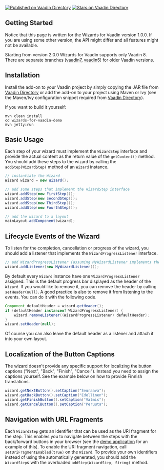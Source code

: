[![Published on Vaadin  Directory](https://img.shields.io/badge/Vaadin%20Directory-published-00b4f0.svg)](https://vaadin.com/directory/component/wizards-for-vaadin)
[![Stars on Vaadin Directory](https://img.shields.io/vaadin-directory/star/wizards-for-vaadin.svg)](https://vaadin.com/directory/component/wizards-for-vaadin)

## Getting Started

Notice that this page is written for the Wizards for Vaadin version 1.0.0. If you are using some other version, the API might differ and all features might not be available.

Starting from version 2.0.0 Wizards for Vaadin supports only Vaadin 8.
There are separate branches
([vaadin7](https://github.com/tehapo/WizardsForVaadin/tree/vaadin7),
[vaadin6](https://github.com/tehapo/WizardsForVaadin/tree/vaadin6))
for older Vaadin versions.


## Installation

Install the add-on to your Vaadin project by simply copying the JAR file from [Vaadin Directory](https://vaadin.com/addon/wizards-for-vaadin) or add the add-on to your project using Maven or Ivy (see the Maven/Ivy configuration snippet required from [Vaadin Directory](https://vaadin.com/addon/wizards-for-vaadin)).

If you want to build it yourself:

```
mvn clean install
cd wizards-for-vaadin-demo
mvn jetty:run
```

## Basic Usage

Each step of your wizard must implement the ```WizardStep``` interface and provide the actual content as the return value of the ```getContent()``` method. You should add these steps to the wizard by calling the ```addStep(WizardStep)``` method of an ```Wizard``` instance.

```java
// instantiate the Wizard
Wizard wizard = new Wizard();

// add some steps that implement the WizardStep interface
wizard.addStep(new FirstStep());
wizard.addStep(new SecondStep());
wizard.addStep(new ThirdStep());
wizard.addStep(new FourthStep());

// add the wizard to a layout
mainLayout.addComponent(wizard);
```

## Lifecycle Events of the Wizard

To listen for the completion, cancellation or progress of the wizard, you should add a listener that implements the ```WizardProgressListener``` interface.

```java
// add WizardProgressListener (assuming MyWizardListener implements the interface)
wizard.addListener(new MyWizardListener());
```

By default every ```Wizard``` instance have one ```WizardProgressListener``` assigned. This is the default progress bar displayed as the header of the ```Wizard```. If you would like to remove it, you can remove the header by calling ```setHeader(null)```. A good practice is also to remove it from listening to the events. You can do it with the following code.

```java
Component defaultHeader = wizard.getHeader();
if (defaultHeader instanceof WizardProgressListener) {
    wizard.removeListener((WizardProgressListener) defaultHeader);
}
wizard.setHeader(null);
```
Of course you can also leave the default header as a listener and attach it into your own layout.

## Localization of the Button Captions

The wizard doesn't provide any specific support for localizing the button captions ("Next", "Back", "Finish", "Cancel"). Instead you need to assign the captions yourself. See the example below on how to provide Finnish translations.
```java
wizard.getNextButton().setCaption("Seuraava");
wizard.getBackButton().setCaption("Edellinen");
wizard.getFinishButton().setCaption("Valmis");
wizard.getCancelButton().setCaption("Peruuta");
```

## Navigation with URL Fragments

Each ```WizardStep``` gets an identifier that can be used as the URI fragment for the step. This enables you to navigate between the steps with the back/forward buttons in your browser (see the [demo application](http://teemu.virtuallypreinstalled.com/wizards-for-vaadin) for an example of this). To enable the URI fragment navigation, call ```setUriFragmentEnabled(true)``` on the ```Wizard```. To provide your own identifiers instead of using the automatically generated, you should add the ```WizardStep```s with the overloaded ```addStep(WizardStep, String)``` method.
